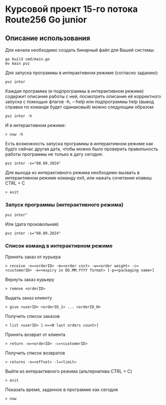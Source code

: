 # Курсовой проект 15-го потока Route256 Go junior

## Описание использования

Для начала необходимо создать бинарный файл для Вашей системы:
```
go build cmd/main.go
mv main pvz
```

Для запуска программы в интерактивном режиме (согласно заданию):
```
pvz inter
```


Каждая программа (и подпрограммы в интерактивном режиме) содержит описание работы с ней,
посмотреть описание её корректного запуска c помощью флагов -h, --help или подпрограммы help 
(вывод справки по команде будет одинаковый) можно следующим образом:
```
pvz inter -h
```
И в интерактивном режиме:
```
> now -h
```


Есть возможность запуска программы в интерактивном режиме как будто сейчас другая дата,
чтобы можно было проверить правильность работы программы не только в дату сегодня:
```
pvz inter -s="08.09.2024"
```


Для выхода из интерактивного режима необходимо вызвать в интерактивном режиме команду exit,
или нажать сочетание клавиш CTRL + C
```
> exit
```

### Запуск программы (интерактивного режима)
```
pvz inter"
```
Или (дата произвольная)
```
pvz inter -s="08.09.2024"
```


### Список команд в интерактивном режиме
Принять заказ от курьера
```
> receive -o=<orderID> -m=<order cost> -w=<order weight> -c=<customerID> -e=<expiry in DD.MM.YYYY format> [-p=<packaging name>]
```
Вернуть заказ курьеру
```
> remove <orderID>
```
Выдать заказ клиенту 
```
> give <userID> <orderID_1> ... <orderID_N>
```
Получить список заказов
```
> list <userID> [-n=<N last orders count>]
```
Принять возврат от клиента
```
> return -o=<orderID> -c=<customerID>
```
Получить список возвратов 
```
> returns -o=<offset> -l=<limit>
```
Выйти из интерактивного режима (альтернатива CTRL + C)
```
> exit
```
Показать время, заданное в программе как сегодня
```
> now
```
